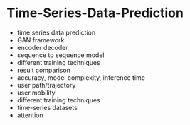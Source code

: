 # Time-Series-Data-Prediction                 
- time series data prediction           
- GAN framework               
- encoder decoder               
- sequence to sequence model           
- different training techniques 
- result comparison    
- accuracy, model complexity, inference time       
- user path/trajectory     
- user mobility   
- different training techniques 
- time-series datasets 
- attention 
  
